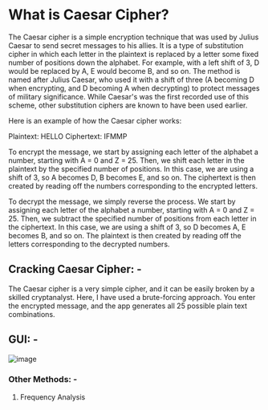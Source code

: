 # What is Caesar Cipher?

The Caesar cipher is a simple encryption technique that was used by Julius Caesar to send secret messages to his allies. It is a type of substitution cipher in which each letter in the plaintext is replaced by a letter some fixed number of positions down the alphabet. For example, with a left shift of 3, D would be replaced by A, E would become B, and so on. The method is named after Julius Caesar, who used it with a shift of three (A becoming D when encrypting, and D becoming A when decrypting) to protect messages of military significance. While Caesar's was the first recorded use of this scheme, other substitution ciphers are known to have been used earlier.

Here is an example of how the Caesar cipher works:

Plaintext: HELLO
Ciphertext: IFMMP

To encrypt the message, we start by assigning each letter of the alphabet a number, starting with A = 0 and Z = 25. Then, we shift each letter in the plaintext by the specified number of positions. In this case, we are using a shift of 3, so A becomes D, B becomes E, and so on. The ciphertext is then created by reading off the numbers corresponding to the encrypted letters.

To decrypt the message, we simply reverse the process. We start by assigning each letter of the alphabet a number, starting with A = 0 and Z = 25. Then, we subtract the specified number of positions from each letter in the ciphertext. In this case, we are using a shift of 3, so D becomes A, E becomes B, and so on. The plaintext is then created by reading off the letters corresponding to the decrypted numbers.

## Cracking Caesar Cipher: -

The Caesar cipher is a very simple cipher, and it can be easily broken by a skilled cryptanalyst. Here, I have used a brute-forcing approach. You enter the encrypted message, and the app generates all 25 possible plain text combinations.

## GUI: -
![image](https://github.com/Shaunak-Natu/Caesar-Cracker/assets/78775456/1afa5309-808c-47a5-a586-354fe8ef3d3b)


### Other Methods: -
1. Frequency Analysis


